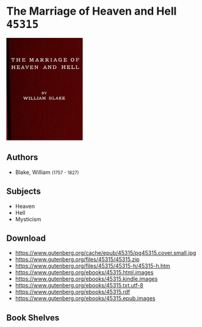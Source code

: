 # The Marriage of Heaven and Hell <kbd>45315</kbd>

![](./cover.medium.jpg "")

## Authors


 - Blake, William <small>(1757 - 1827)</small>

## Subjects


 - Heaven
 - Hell
 - Mysticism

## Download


 - https://www.gutenberg.org/cache/epub/45315/pg45315.cover.small.jpg
 - https://www.gutenberg.org/files/45315/45315.zip
 - https://www.gutenberg.org/files/45315/45315-h/45315-h.htm
 - https://www.gutenberg.org/ebooks/45315.html.images
 - https://www.gutenberg.org/ebooks/45315.kindle.images
 - https://www.gutenberg.org/ebooks/45315.txt.utf-8
 - https://www.gutenberg.org/ebooks/45315.rdf
 - https://www.gutenberg.org/ebooks/45315.epub.images

## Book Shelves


